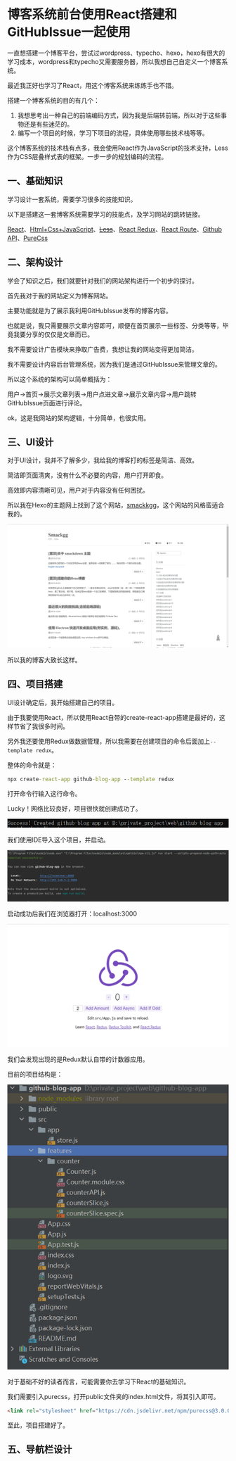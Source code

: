 # 博客系统前台使用React搭建和GitHubIssue一起使用

一直想搭建一个博客平台，尝试过wordpress、typecho、hexo，hexo有很大的学习成本，wordpress和typecho又需要服务器，所以我想自己自定义一个博客系统。

最近我正好也学习了React，用这个博客系统来练练手也不错。

搭建一个博客系统的目的有几个：

1. 我想思考出一种自己的前端编码方式，因为我是后端转前端，所以对于这些事物还是有些迷茫的。
2. 编写一个项目的时候，学习下项目的流程，具体使用哪些技术栈等等。

这个博客系统的技术栈有点多，我会使用React作为JavaScript的技术支持，Less作为CSS层叠样式表的框架。一步一步的规划编码的流程。

## 一、基础知识

学习设计一套系统，需要学习很多的技能知识。

以下是搭建这一套博客系统需要学习的技能点，及学习网站的跳转链接。

[React](https://react.docschina.org/)、[Html+Css+JavaScript](https://developer.mozilla.org/zh-CN/docs/Learn/Getting_started_with_the_web)、[~~Less~~](https://less.bootcss.com/)、[React Redux](https://cn.redux.js.org/)、[React Route](https://reactrouter.com/en/main)、[Github API](https://docs.github.com/cn)、[PureCss](https://purecss.io/)

## 二、架构设计

学会了知识之后，我们就要针对我们的网站架构进行一个初步的探讨。

首先我对于我的网站定义为博客网站。

主要功能就是为了展示我利用GitHubIssue发布的博客内容。

也就是说，我只需要展示文章内容即可，顺便在首页展示一些标签、分类等等，毕竟我要分享的仅仅是文章而已。

我不需要设计广告模块来挣取广告费，我想让我的网站变得更加简洁。

我不需要设计内容后台管理系统，因为我们是通过GitHubIssue来管理文章的。

所以这个系统的架构可以简单概括为：

用户->首页->展示文章列表->用户点进文章->展示文章内容->用户跳转GitHubIssue页面进行评论。

ok，这是我网站的架构逻辑，十分简单，也很实用。

## 三、UI设计

对于UI设计，我并不了解多少，我给我的博客打的标签是简洁、高效。

简洁即页面清爽，没有什么不必要的内容，用户打开即食。

高效即内容清晰可见，用户对于内容没有任何困扰。

所以我在Hexo的主题网上找到了这个网站，[smackkgg](https://blog.smackgg.cn/)，这个网站的风格蛮适合我的。

![image-20221121232603367](图片/image-20221121232603367.png)

所以我的博客大致长这样。

## 四、项目搭建

UI设计确定后，我开始搭建自己的项目。

由于我要使用React，所以使用React自带的create-react-app搭建是最好的，这样节省了我很多时间。

另外我还要使用Redux做数据管理，所以我需要在创建项目的命令后面加上`--template redux`。

整体的命令就是：

```cmd
npx create-react-app github-blog-app --template redux
```

打开命令行输入这行命令。

Lucky！网络比较良好，项目很快就创建成功了。

![image-20221121233436984](图片/image-20221121233436984.png)

我们使用IDE导入这个项目，并启动。

![image-20221121233740836](图片/image-20221121233740836.png)

启动成功后我们在浏览器打开：localhost:3000

![image-20221121233836388](图片/image-20221121233836388.png)

我们会发现出现的是Redux默认自带的计数器应用。

目前的项目结构是：

![image-20221121234011520](图片/image-20221121234011520.png)

对于基础不好的读者而言，可能需要你去学习下React的基础知识。

我们需要引入purecss，打开public文件夹的index.html文件，将其引入即可。

```html
<link rel="stylesheet" href="https://cdn.jsdelivr.net/npm/purecss@3.0.0/build/pure-min.css" integrity="sha384-X38yfunGUhNzHpBaEBsWLO+A0HDYOQi8ufWDkZ0k9e0eXz/tH3II7uKZ9msv++Ls" crossorigin="anonymous">
```

至此，项目搭建好了。

## 五、导航栏设计

